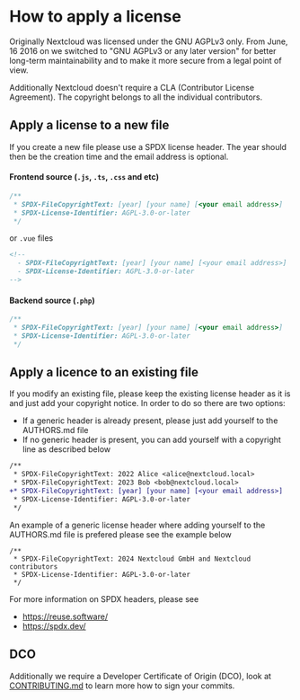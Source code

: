 # How to apply a license

Originally Nextcloud was licensed under the GNU AGPLv3 only. From
June, 16 2016 on we switched to "GNU AGPLv3 or any later version" for
better long-term maintainability and to make it more secure from a
legal point of view.

Additionally Nextcloud doesn't require a CLA (Contributor License
Agreement). The copyright belongs to all the individual
contributors.

## Apply a license to a new file

If you create a new file please use a SPDX license header.
The year should then be the creation time and the email address is optional.

#### Frontend source (`.js`, `.ts`, `.css` and etc)

```js
/**
 * SPDX-FileCopyrightText: [year] [your name] [<your email address>]
 * SPDX-License-Identifier: AGPL-3.0-or-later
 */
````

or `.vue` files

```html
<!--
  - SPDX-FileCopyrightText: [year] [your name] [<your email address>]
  - SPDX-License-Identifier: AGPL-3.0-or-later
-->
```

#### Backend source (`.php`)

```php
/**
 * SPDX-FileCopyrightText: [year] [your name] [<your email address>]
 * SPDX-License-Identifier: AGPL-3.0-or-later
 */
```

## Apply a licence to an existing file

If you modify an existing file, please keep the existing license header as
it is and just add your copyright notice.
In order to do so there are two options:

* If a generic header is already present, please just add yourself to the AUTHORS.md file
* If no generic header is present, you can add yourself with a copyright line as described below

````diff
/**
 * SPDX-FileCopyrightText: 2022 Alice <alice@nextcloud.local>
 * SPDX-FileCopyrightText: 2023 Bob <bob@nextcloud.local>
+* SPDX-FileCopyrightText: [year] [your name] [<your email address>]
 * SPDX-License-Identifier: AGPL-3.0-or-later
 */
````

An example of a generic license header where adding yourself to the AUTHORS.md
file is prefered please see the example below

```
/**
 * SPDX-FileCopyrightText: 2024 Nextcloud GmbH and Nextcloud contributors
 * SPDX-License-Identifier: AGPL-3.0-or-later
 */

```

For more information on SPDX headers, please see 

* https://reuse.software/ 
* https://spdx.dev/

## DCO

Additionally we require a Developer Certificate of Origin (DCO), look
at [CONTRIBUTING.md][contributing] to learn more how to sign your commits.

[contributing]: ../.github/CONTRIBUTING.md#sign-your-work
